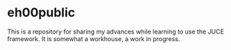 # eh00public

This is a repository for sharing my advances while learning to use the JUCE framework.
It is somewhat a workhouse, a work in progress. 